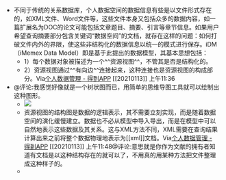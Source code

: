 - 不同于传统的关系数据库，个人数据空间的数据信息有些是以文件形式存在的，如XML文件、Word文件等，这些文件本身又包括众多的数据内容，如一篇扩展名为DOC的论文可能包括文章题目、摘要、引言等章节信息。如果用户希望查询摘要部分包含关键词“数据空间”的文档，就存在这样的问题：如何打破文件内外的界限，使这些非结构化的数据信息以统一的模式进行保存。iDM（iMemex Data Model）即是基于此提出的数据模型，其基本思想包括：
    - 1）每个数据对象被描述为一个^^资源视图^^，不管其是否是结构化的。
    - 2）资源视图通过^^有向边^^连接起来，这种连接也是资源视图的构成部分。Via[个人数据管理 - 得到APP](https://www.dedao.cn/reader?id=bODoM61kAj9Rql84gzG5nVNZopXKY3Do6nWJLrBmEDv2QPMOyx7a6e1dbPQj2Zdm) [[20210113]] 上午11:36
- @评论:我感觉好像就是一个树状图而已，用简单的思维导图工具就可以绘制出这种图形。
    - ![](https://firebasestorage.googleapis.com/v0/b/firescript-577a2.appspot.com/o/imgs%2Fapp%2Fxinyiheng%2FRZJb1CzB0a.png?alt=media&token=9f92c427-bae3-46bf-8133-3bcfa74f9d53)
    - 资源视图的结构图是数据的逻辑表示，其不需要立刻实现，而是随着数据空间的演化缓慢建立。数据也不必从模型中导入导出，而是在模型中可以自然地表示这些数据及其关系。这与XML方法不同，XML需要在查询结果计算出来之前将整个数据物理地表示为[[xml]]文档。Via[个人数据管理 - 得到APP](https://www.dedao.cn/reader?id=bODoM61kAj9Rql84gzG5nVNZopXKY3Do6nWJLrBmEDv2QPMOyx7a6e1dbPQj2Zdm) [[20210113]] 上午11:48@评论:意思就是你作为文献的拥有者知道有文档是以这种结构存在的就可以了，不用真的用某种方法把文件整理成这种样子的。
    - 
